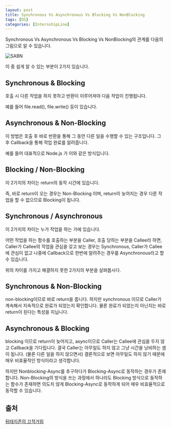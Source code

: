 ```yaml
---
layout: post
title: Synchronous Vs Asynchronous Vs Blocking Vs NonBlocking 
tags: [OS]
categories: [InternshipLine]
---
```


Synchronous Vs Asynchronous Vs Blocking Vs NonBlocking의 관계를 다음의 그림으로 알 수 있습니다.

![SABN](https://nephelai.github.io/images/posts/developerWorks_Matrix.jpg)

이 중 쉽게 알 수 있는 부분이 2가지 있습니다.

## Synchronous & Blocking

호출 시 다른 작업을 하지 못하고 반환이 이루어져야 다음 작업이 진행됩니다. 

예를 들어 file.read(), file.write() 등이 있습니다.

## Asynchronous & Non-Blocking

이 방법은 호출 후 바로 반환을 통해 그 동안 다른 일을 수행할 수 있는 구조입니다. 그 후 Callback을 통해 작업 완료를 알려줍니다.

예를 들어 대표적으로 Node.js 가 이와 같은 방식입니다.



## Blocking / Non-Blocking

이 2가지의 차이는 return의 동작 시간에 있습니다.

즉, 바로 return이 오는 경우는 Non-Blocking 이며, return이 늦어지는 경우 다른 작업을 할 수 없으므로 Blocking이 됩니다.

## Synchronous / Asynchronous

이 2가지의 차이는 누가 작업을 하는 가에 있습니다.

어떤 작업을 하는 함수를 호출하는 부분을 Caller, 호출 당하는 부분을 Callee라 하면, Caller가 Callee의 작업을 관심을 갖고 보는 경우는 Synchronous, Caller가 Callee에 관심이 없고 나중에 Callback으로 한번에 알려주는 경우를 Asynchronous라고 할 수 있습니다.



위의 차이를 가지고 해결하지 못한 2가지의 부분을 살펴봅시다.



## Synchronous & Non-Blocking

non-blocking이므로 바로 return을 줍니다. 하지만 synchronous 이므로 Caller가 계속해서 지속적으로 완료가 되었는지 확인합니다. 물론 완료가 되었는지 아닌지는 바로 return이 된다는 특성을 지닙니다.

## Asynchronous & Blocking

blocking 이므로 return이 늦어지고, async이므로 Caller는 Callee에 관심을 두지 않고 Callback을 기다립니다. 결국 Caller는 아무일도 하지 않고 그냥 시간을 낭비하는 셈이 됩니다. (물론 다른 일을 하지 않으면서) 결론적으로 보면 아무일도 하지 않기 때문에 매우 비효율적인 방식이라고 생각합니다.

하지만 Nonblocking-Async를 추구하다가 Blocking-Async로 동작하는 경우가 존재합니다. Non-Blocking의 방식을 쓰는 과정에서 하나라도 Blocking 방식으로 동작하는 함수가 존재하면 의도치 않게 Blocking-Async로 동작하게 되어 매우 비효율적으로 동작할 수 있습니다.



## 출처

[뒤태지존의 끄적거림](https://homoefficio.github.io/2017/02/19/Blocking-NonBlocking-Synchronous-Asynchronous/)
